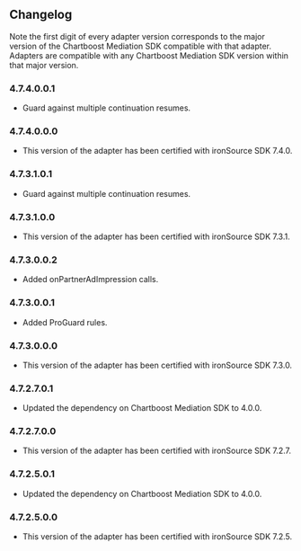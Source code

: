 ## Changelog

Note the first digit of every adapter version corresponds to the major version of the Chartboost Mediation SDK compatible with that adapter. 
Adapters are compatible with any Chartboost Mediation SDK version within that major version.

### 4.7.4.0.0.1
- Guard against multiple continuation resumes.

### 4.7.4.0.0.0
- This version of the adapter has been certified with ironSource SDK 7.4.0.

### 4.7.3.1.0.1
- Guard against multiple continuation resumes.

### 4.7.3.1.0.0
- This version of the adapter has been certified with ironSource SDK 7.3.1.

### 4.7.3.0.0.2
- Added onPartnerAdImpression calls.

### 4.7.3.0.0.1
- Added ProGuard rules.

### 4.7.3.0.0.0
- This version of the adapter has been certified with ironSource SDK 7.3.0.

### 4.7.2.7.0.1
- Updated the dependency on Chartboost Mediation SDK to 4.0.0.

### 4.7.2.7.0.0
- This version of the adapter has been certified with ironSource SDK 7.2.7.

### 4.7.2.5.0.1
- Updated the dependency on Chartboost Mediation SDK to 4.0.0.

### 4.7.2.5.0.0
- This version of the adapter has been certified with ironSource SDK 7.2.5.
